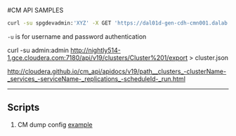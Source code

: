 #CM API SAMPLES

```bash
curl -su spgdevadmin:'XYZ' -X GET 'https://dal01d-gen-cdh-cmn001.dalab.syniverse.com:7183/api/v13/clusters/Dallas%20Lab%20(Corp)%20Cluster/services/impala/impalaQueries?filter=(query_duration>1ms)&from=2018-06-20&to=2018-06-20T23:59:59'

```

`-u` is for username and password authentication

curl -su admin:admin http://nightly514-1.gce.cloudera.com:7180/api/v19/clusters/Cluster%201/export  > cluster.json


http://cloudera.github.io/cm_api/apidocs/v19/path__clusters_-clusterName-_services_-serviceName-_replications_-scheduleId-_run.html

---
## Scripts

1. CM dump config [example](scripts/cm-dump-config.md)